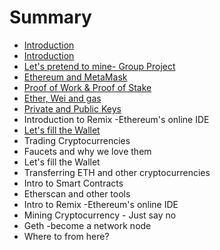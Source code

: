 # Summary

* [Introduction](README.md)
* [Introduction ](introduction.md)
* [Let's pretend to mine- Group Project](lets-pretend-to-mine-group-project.md)
* [Ethereum and MetaMask](chapter1.md)
* [Proof of Work & Proof of Stake ](proof-of-work-and-proof-of-stake.md)
* [Ether, Wei and gas](filling-our-wallet.md)
* [Private and Public Keys](private-and-public-keys.md)
* Introduction to Remix -Ethereum's online IDE 
* [Let's fill the Wallet](lets-fill-the-wallet.md)
* Trading Cryptocurrencies
* Faucets and why we love them
* Let's fill the Wallet
* Transferring ETH and other cryptocurrencies
* Intro to Smart Contracts
* Etherscan and other tools
* Intro to Remix -Ethereum's online IDE 
* Mining Cryptocurrency - Just say no
* Geth -become a network node
* Where to from here?

